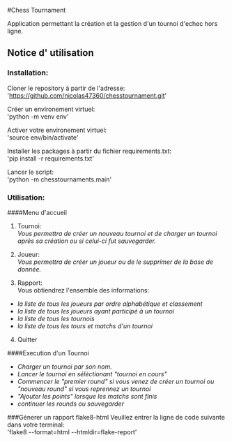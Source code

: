 #Chess Tournament

Application permettant la création et la gestion d'un tournoi d'echec hors ligne.
## Notice d' utilisation
### Installation:
Cloner le repository à partir de l'adresse:
'https://github.com/nicolas47360/chesstournament.git'

Créer un environement virtuel:<br>
'python -m venv env'

Activer votre environement virtuel:<br>
'source env/bin/activate'

Installer les packages à partir du fichier requirements.txt:<br>
'pip install -r requirements.txt'

Lancer le script:<br>
'python -m chesstournaments.main'

### Utilisation:
####Menu d'accueil
1. Tournoi:<br>
    *Vous permettra de créer un nouveau tournoi et de charger un tournoi après sa création ou si celui-ci fut sauvegarder.*


2. Joueur:<br>
    *Vous permettra de créer un joueur ou de le supprimer de la base de donnée.*


3. Rapport:<br>
Vous obtiendrez l'ensemble des informations:
- *la liste de tous les joueurs par ordre alphabétique et classement*
- *la liste de tous les joueurs ayant participé à un tournoi*
- *la liste de tous les tournois*
- *la liste de tous les tours et matchs d'un tournoi*
4. Quitter

####Execution d'un Tournoi
- *Charger un tournoi par son nom.*
- *Lancer le tournoi en séléctionant "tournoi en cours"*
- *Commencer le "premier round" si vous venez de créer un tournoi ou "nouveau round" si vous reprennez un tournoi*
- *"Ajouter les points" lorsque les matchs sont finis*
- *continuer les rounds ou sauvegarder*

###Génerer un rapport flake8-html
Veuillez entrer la ligne de code suivante dans votre terminal:<br>
'flake8 --format=html --htmldir=flake-report'

 




